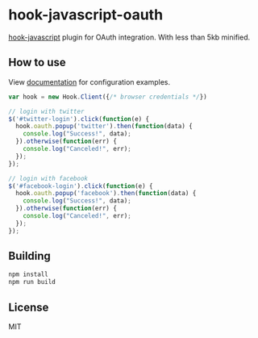 hook-javascript-oauth
===

[hook-javascript](https://github.com/doubleleft/hook-javascript) plugin for
OAuth integration. With less than 5kb minified.

How to use
---

View
[documentation](http://doubleleft.github.io/hook-userguide/The-Basics/Authentication/#oauth)
for configuration examples.

```javascript
var hook = new Hook.Client({/* browser credentials */})

// login with twitter
$('#twitter-login').click(function(e) {
  hook.oauth.popup('twitter').then(function(data) {
    console.log("Success!", data);
  }).otherwise(function(err) {
    console.log("Canceled!", err);
  });
});

// login with facebook
$('#facebook-login').click(function(e) {
  hook.oauth.popup('facebook').then(function(data) {
    console.log("Success!", data);
  }).otherwise(function(err) {
    console.log("Canceled!", err);
  });
});
```

Building
---

```bash
npm install
npm run build
```

License
---

MIT
